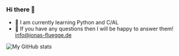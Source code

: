 ### Hi there 👋

- 🌱 I am currently learning Python and C/AL
- 💬 If you have any questions then I will be happy to answer them! [info@jonas-fluegge.de](mailto:info@jonas-fluegge.de)

![My GitHub stats](https://github-readme-stats-afklejc2i-jonasfluegges-projects.vercel/api?username=jonasfluegge&count_private=true&show_icons=true&theme=dark&show=reviews,discussions_started,discussions_answered,prs_merged,prs_merged_percentage)
